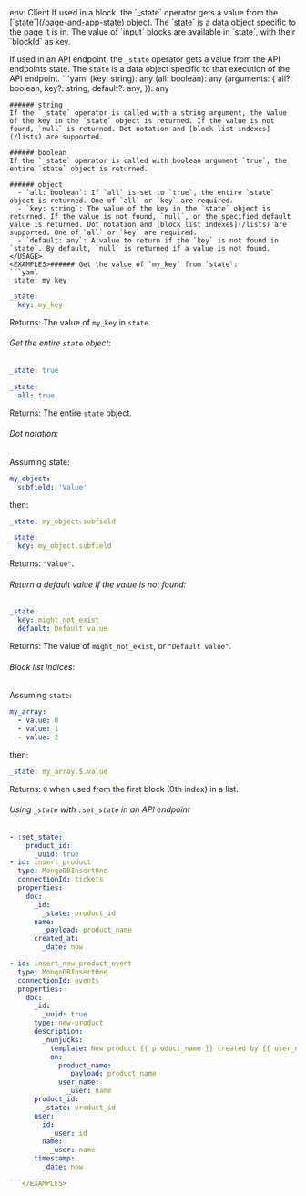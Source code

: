<TITLE>_state</TITLE>
<METADATA>env: Client</METADATA>
<DESCRIPTION>If used in a block, the `_state` operator gets a value from the [`state`](/page-and-app-state) object. The `state` is a data object specific to the page it is in. The value of `input` blocks are available in `state`, with their `blockId` as key.

If used in an API endpoint, the `_state` operator gets a value from the API endpoints state. The `state` is a data object specific to that execution of the API endpoint.</DESCRIPTION>
<USAGE>```yaml
(key: string): any
(all: boolean): any
(arguments: {
all?: boolean,
key?: string,
default?: any,
}): any

````
###### string
If the `_state` operator is called with a string argument, the value of the key in the `state` object is returned. If the value is not found, `null` is returned. Dot notation and [block list indexes](/lists) are supported.

###### boolean
If the `_state` operator is called with boolean argument `true`, the entire `state` object is returned.

###### object
  - `all: boolean`: If `all` is set to `true`, the entire `state` object is returned. One of `all` or `key` are required.
  - `key: string`: The value of the key in the `state` object is returned. If the value is not found, `null`, or the specified default value is returned. Dot notation and [block list indexes](/lists) are supported. One of `all` or `key` are required.
  - `default: any`: A value to return if the `key` is not found in `state`. By default, `null` is returned if a value is not found.</USAGE>
<EXAMPLES>###### Get the value of `my_key` from `state`:
```yaml
_state: my_key
````

```yaml
_state:
  key: my_key
```

Returns: The value of `my_key` in `state`.

###### Get the entire `state` object:

```yaml
_state: true
```

```yaml
_state:
  all: true
```

Returns: The entire `state` object.

###### Dot notation:

Assuming state:

```yaml
my_object:
  subfield: 'Value'
```

then:

```yaml
_state: my_object.subfield
```

```yaml
_state:
  key: my_object.subfield
```

Returns: `"Value"`.

###### Return a default value if the value is not found:

```yaml
_state:
  key: might_not_exist
  default: Default value
```

Returns: The value of `might_not_exist`, or `"Default value"`.

###### Block list indices:

Assuming `state`:

```yaml
my_array:
  - value: 0
  - value: 1
  - value: 2
```

then:

```yaml
_state: my_array.$.value
```

Returns: `0` when used from the first block (0th index) in a list.

###### Using `_state` with `:set_state` in an API endpoint

````yaml
- :set_state:
    product_id:
      _uuid: true
- id: insert_product
  type: MongoDBInsertOne
  connectionId: tickets
  properties:
    doc:
      _id:
        _state: product_id
      name:
        _payload: product_name
      created_at:
        _date: now

- id: insert_new_product_event
  type: MongoDBInsertOne
  connectionId: events
  properties:
    doc:
      _id:
        _uuid: true
      type: new-product
      description:
        _nunjucks:
          template: New product {{ product_name }} created by {{ user_name }}.
          on:
            product_name:
              _payload: product_name
            user_name:
              _user: name
      product_id:
        _state: product_id
      user:
        id:
          _user: id
        name:
          _user: name
      timestamp:
        _date: now

```</EXAMPLES>
````
